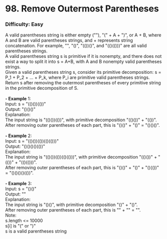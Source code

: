 # 98. Remove Outermost Parentheses
### Difficulty: Easy
A valid parentheses string is either empty (""), "(" + A + ")", or A + B, where A and B are valid parentheses strings, and + represents string concatenation.  For example, "", "()", "(())()", and "(()(()))" are all valid parentheses strings. <br/> A valid parentheses string s is primitive if it is nonempty, and there does not exist a way to split it into s = A+B, with A and B nonempty valid parentheses strings. <br/> Given a valid parentheses string s, consider its primitive decomposition: s = P_1 + P_2 + ... + P_k, where P_i are primitive valid parentheses strings. <br/> Return s after removing the outermost parentheses of every primitive string in the primitive decomposition of S. <br/>   <br/><b>- Example</b> 1: <br/> Input: s = "(()())(())" <br/> Output: "()()()" <br/> Explanation:  <br/> The input string is "(()())(())", with primitive decomposition "(()())" + "(())". <br/> After removing outer parentheses of each part, this is "()()" + "()" = "()()()". <br/> <br/><b>- Example</b> 2: <br/> Input: s = "(()())(())(()(()))" <br/> Output: "()()()()(())" <br/> Explanation:  <br/> The input string is "(()())(())(()(()))", with primitive decomposition "(()())" + "(())" + "(()(()))". <br/> After removing outer parentheses of each part, this is "()()" + "()" + "()(())" = "()()()()(())". <br/> <br/><b>- Example</b> 3: <br/> Input: s = "()()" <br/> Output: "" <br/> Explanation:  <br/> The input string is "()()", with primitive decomposition "()" + "()". <br/> After removing outer parentheses of each part, this is "" + "" = "". <br/>   Note: <br/> s.length <= 10000 <br/> s[i] is "(" or ")" <br/> s is a valid parentheses string <br/>  